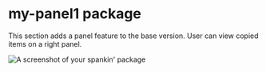 # my-panel1 package

This section adds a panel feature to the base version. User can view copied items on a right panel.


![A screenshot of your spankin' package](https://github.com/cleebp/csc-510-group-g/blob/master/mar1/clipit-panel/panel1.gif)
